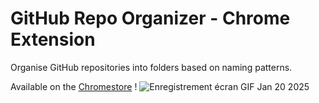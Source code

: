 # GitHub Repo Organizer - Chrome Extension
Organise GitHub repositories into folders based on naming patterns.

Available on the [Chromestore](https://chromewebstore.google.com/detail/github-repo-organizer/jkbbjcmcnlgpmdmhanmkbkboenffpopd?hl=fr&utm_source=ext_sidebar) !
![Enregistrement écran GIF Jan 20 2025](https://github.com/user-attachments/assets/5e13e01c-67c9-4981-9ad1-4c37cfcb53f6)
